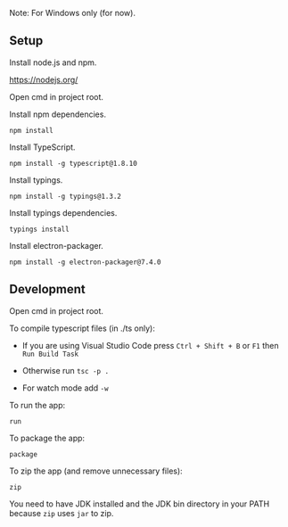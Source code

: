 Note: For Windows only (for now).

## Setup

Install node.js and npm.

https://nodejs.org/

Open cmd in project root.

Install npm dependencies.

    npm install

Install TypeScript.

    npm install -g typescript@1.8.10
    
Install typings.

    npm install -g typings@1.3.2
    
Install typings dependencies.

    typings install
    
Install electron-packager.

    npm install -g electron-packager@7.4.0
    
## Development

Open cmd in project root.

To compile typescript files (in ./ts only):
    
- If you are using Visual Studio Code press `Ctrl + Shift + B` or `F1` then `Run Build Task`

- Otherwise run `tsc -p .`

- For watch mode add `-w`

To run the app:

    run
    
To package the app:

    package
    
To zip the app (and remove unnecessary files):

    zip
    
You need to have JDK installed and the JDK bin directory in your PATH because `zip` uses `jar` to zip.

